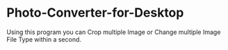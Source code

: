 # Photo-Converter-for-Desktop
Using this program you can Crop multiple Image or Change multiple Image File Type within a second.
